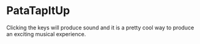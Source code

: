# PataTapItUp

Clicking the keys will produce sound and it is a pretty cool way to produce an exciting musical experience.
